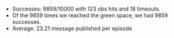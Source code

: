* Successes: 9859/10000 with 123 obs hits and 18 timeouts.
* Of the 9859 times we reached the green space, we had 9859 successes.
* Average: 23.21 message published per episode
